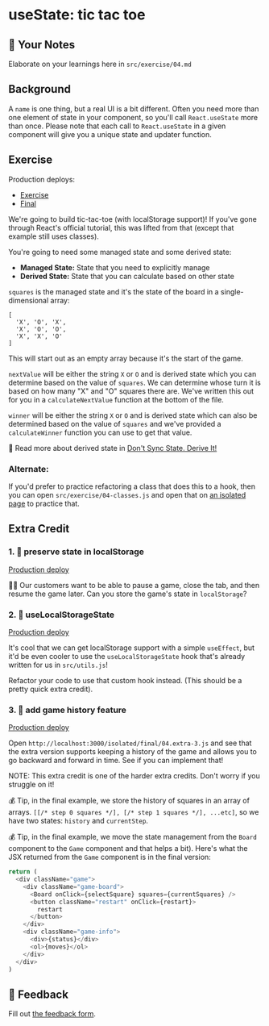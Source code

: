 # useState: tic tac toe

## 📝 Your Notes

Elaborate on your learnings here in `src/exercise/04.md`

## Background

A `name` is one thing, but a real UI is a bit different. Often you need more
than one element of state in your component, so you'll call `React.useState`
more than once. Please note that each call to `React.useState` in a given
component will give you a unique state and updater function.

## Exercise

Production deploys:

- [Exercise](https://react-hooks.netlify.app/isolated/exercise/04.js)
- [Final](https://react-hooks.netlify.app/isolated/final/04.js)

We're going to build tic-tac-toe (with localStorage support)! If you've gone
through React's official tutorial, this was lifted from that (except that
example still uses classes).

You're going to need some managed state and some derived state:

- **Managed State:** State that you need to explicitly manage
- **Derived State:** State that you can calculate based on other state

`squares` is the managed state and it's the state of the board in a
single-dimensional array:

```
[
  'X', 'O', 'X',
  'X', 'O', 'O',
  'X', 'X', 'O'
]
```

This will start out as an empty array because it's the start of the game.

`nextValue` will be either the string `X` or `O` and is derived state which you
can determine based on the value of `squares`. We can determine whose turn it is
based on how many "X" and "O" squares there are. We've written this out for you
in a `calculateNextValue` function at the bottom of the file.

`winner` will be either the string `X` or `O` and is derived state which can
also be determined based on the value of `squares` and we've provided a
`calculateWinner` function you can use to get that value.

📜 Read more about derived state in
[Don't Sync State. Derive It!](https://kentcdodds.com/blog/dont-sync-state-derive-it)

### Alternate:

If you'd prefer to practice refactoring a class that does this to a hook, then
you can open `src/exercise/04-classes.js` and open that on
[an isolated page](http://localhost:3000/isolated/exercise/04-classes.js) to
practice that.

## Extra Credit

### 1. 💯 preserve state in localStorage

[Production deploy](https://react-hooks.netlify.app/isolated/final/04.extra-1.js)

👨‍💼 Our customers want to be able to pause a game, close the tab, and then resume
the game later. Can you store the game's state in `localStorage`?

### 2. 💯 useLocalStorageState

[Production deploy](https://react-hooks.netlify.app/isolated/final/04.extra-2.js)

It's cool that we can get localStorage support with a simple `useEffect`, but
it'd be even cooler to use the `useLocalStorageState` hook that's already
written for us in `src/utils.js`!

Refactor your code to use that custom hook instead. (This should be a pretty
quick extra credit).

### 3. 💯 add game history feature

[Production deploy](https://react-hooks.netlify.app/isolated/final/04.extra-3.js)

Open `http://localhost:3000/isolated/final/04.extra-3.js` and see that the extra
version supports keeping a history of the game and allows you to go backward and
forward in time. See if you can implement that!

NOTE: This extra credit is one of the harder extra credits. Don't worry if you
struggle on it!

💰 Tip, in the final example, we store the history of squares in an array of
arrays. `[[/* step 0 squares */], [/* step 1 squares */], ...etc]`, so we have
two states: `history` and `currentStep`.

💰 Tip, in the final example, we move the state management from the `Board`
component to the `Game` component and that helps a bit). Here's what the JSX
returned from the `Game` component is in the final version:

```javascript
return (
  <div className="game">
    <div className="game-board">
      <Board onClick={selectSquare} squares={currentSquares} />
      <button className="restart" onClick={restart}>
        restart
      </button>
    </div>
    <div className="game-info">
      <div>{status}</div>
      <ol>{moves}</ol>
    </div>
  </div>
)
```

## 🦉 Feedback

Fill out
[the feedback form](https://ws.kcd.im/?ws=React%20Hooks%20%F0%9F%8E%A3&e=04%3A%20useState%3A%20tic%20tac%20toe&em=igor.galdiano%40fatec.sp.gov.br).
